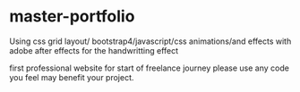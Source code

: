 # master-portfolio


Using css grid layout/ bootstrap4/javascript/css animations/and effects with adobe after effects for the handwritting effect

first professional website for start of freelance journey
 please use any code you feel may benefit your project.
